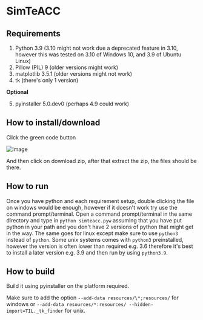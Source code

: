 # SimTeACC

## Requirements
1. Python 3.9 (3.10 might not work due a deprecated feature in 3.10, however this was tested on 3.10 of Windows 10, and 3.9 of Ubuntu Linux)
2. Pillow (PIL) 9 (older versions might work)
3. matplotlib 3.5.1 (older versions might not work)
4. tk (there's only 1 version)

**Optional**

5. pyinstaller 5.0.dev0 (perhaps 4.9 could work)

## How to install/download
Click the green code button

![image](https://user-images.githubusercontent.com/91117808/157774944-24d8d975-3303-4eec-826b-ea97925f67b5.png)

And then click on download zip, after that extract the zip, the files should be there.

## How to run
Once you have python and each requirement setup, double clicking the file on windows would be enough, however if it doesn't work try use the command prompt/terminal. Open a command prompt/terminal in the same directory and type in `python simteacc.pyw` assuming that you have put python in your path and you don't have 2 versions of python that might get in the way. The same goes for linux except make sure to use `python3` instead of `python`. Some unix systems comes with `python3` preinstalled, however the version is often lower than required e.g. 3.6 therefore it's best to install a later version e.g. 3.9 and then run by using `python3.9`.

## How to build
Build it using pyinstaller on the platform required.

Make sure to add the option  `--add-data resources/\*;resources/` for windows or `--add-data resources/*:resources/ --hidden-import=TIL._tk_finder` for unix.
